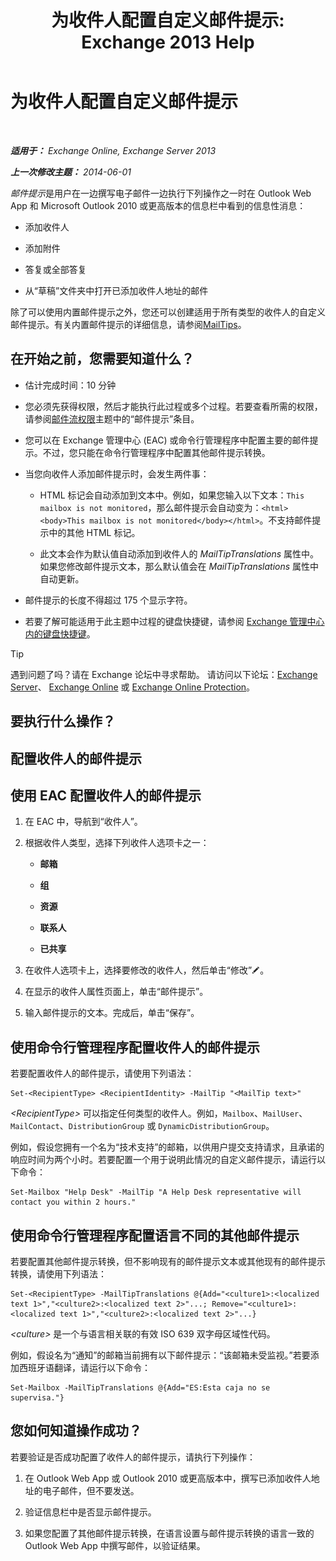 ﻿---
title: '为收件人配置自定义邮件提示: Exchange 2013 Help'
TOCTitle: 为收件人配置自定义邮件提示
ms:assetid: df8ee7ae-2486-4890-b057-cda87b4cb1ec
ms:mtpsurl: https://technet.microsoft.com/zh-cn/library/Dd638199(v=EXCHG.150)
ms:contentKeyID: 52061427
ms.date: 01/11/2018
mtps_version: v=EXCHG.150
ms.translationtype: HT
---

# 为收件人配置自定义邮件提示

 

_**适用于：** Exchange Online, Exchange Server 2013_

_**上一次修改主题：** 2014-06-01_

*邮件提示*是用户在一边撰写电子邮件一边执行下列操作之一时在 Outlook Web App 和 Microsoft Outlook 2010 或更高版本的信息栏中看到的信息性消息：

  - 添加收件人

  - 添加附件

  - 答复或全部答复

  - 从“草稿”文件夹中打开已添加收件人地址的邮件

除了可以使用内置邮件提示之外，您还可以创建适用于所有类型的收件人的自定义邮件提示。有关内置邮件提示的详细信息，请参阅[MailTips](mailtips-exchange-2013-help.md)。

## 在开始之前，您需要知道什么？

  - 估计完成时间：10 分钟

  - 您必须先获得权限，然后才能执行此过程或多个过程。若要查看所需的权限，请参阅[邮件流权限](mail-flow-permissions-exchange-2013-help.md)主题中的“邮件提示”条目。

  - 您可以在 Exchange 管理中心 (EAC) 或命令行管理程序中配置主要的邮件提示。不过，您只能在命令行管理程序中配置其他邮件提示转换。

  - 当您向收件人添加邮件提示时，会发生两件事：
    
      - HTML 标记会自动添加到文本中。例如，如果您输入以下文本：`This mailbox is not monitored`，那么邮件提示会自动变为：`<html><body>This mailbox is not monitored</body></html>`。不支持邮件提示中的其他 HTML 标记。
    
      - 此文本会作为默认值自动添加到收件人的 *MailTipTranslations* 属性中。如果您修改邮件提示文本，那么默认值会在 *MailTipTranslations* 属性中自动更新。

  - 邮件提示的长度不得超过 175 个显示字符。

  - 若要了解可能适用于此主题中过程的键盘快捷键，请参阅 [Exchange 管理中心内的键盘快捷键](keyboard-shortcuts-in-the-exchange-admin-center-exchange-online-protection-help.md)。

> [!TIP]  
> 遇到问题了吗？请在 Exchange 论坛中寻求帮助。 请访问以下论坛：<a href="https://go.microsoft.com/fwlink/p/?linkid=60612">Exchange Server</a>、 <a href="https://go.microsoft.com/fwlink/p/?linkid=267542">Exchange Online</a> 或 <a href="https://go.microsoft.com/fwlink/p/?linkid=285351">Exchange Online Protection</a>。


## 要执行什么操作？

## 配置收件人的邮件提示

## 使用 EAC 配置收件人的邮件提示

1.  在 EAC 中，导航到“收件人”。

2.  根据收件人类型，选择下列收件人选项卡之一：
    
      - **邮箱**
    
      - **组**
    
      - **资源**
    
      - **联系人**
    
      - **已共享**

3.  在收件人选项卡上，选择要修改的收件人，然后单击“修改”![编辑图标](images/Bb124582.6f53ccb2-1f13-4c02-bea0-30690e6ea71d(EXCHG.150).gif "编辑图标")。

4.  在显示的收件人属性页面上，单击“邮件提示”。

5.  输入邮件提示的文本。完成后，单击“保存”。

## 使用命令行管理程序配置收件人的邮件提示

若要配置收件人的邮件提示，请使用下列语法：

    Set-<RecipientType> <RecipientIdentity> -MailTip "<MailTip text>"

*\<RecipientType\>* 可以指定任何类型的收件人。例如，`Mailbox`、`MailUser`、`MailContact`、`DistributionGroup` 或 `DynamicDistributionGroup`。

例如，假设您拥有一个名为“技术支持”的邮箱，以供用户提交支持请求，且承诺的响应时间为两个小时。若要配置一个用于说明此情况的自定义邮件提示，请运行以下命令：

    Set-Mailbox "Help Desk" -MailTip "A Help Desk representative will contact you within 2 hours."

## 使用命令行管理程序配置语言不同的其他邮件提示

若要配置其他邮件提示转换，但不影响现有的邮件提示文本或其他现有的邮件提示转换，请使用下列语法：

    Set-<RecipientType> -MailTipTranslations @{Add="<culture1>:<localized text 1>","<culture2>:<localized text 2>"...; Remove="<culture1>:<localized text 1>","<culture2>:<localized text 2>"...}

*\<culture\>* 是一个与语言相关联的有效 ISO 639 双字母区域性代码。

例如，假设名为“通知”的邮箱当前拥有以下邮件提示：“该邮箱未受监视。”若要添加西班牙语翻译，请运行以下命令：

    Set-Mailbox -MailTipTranslations @{Add="ES:Esta caja no se supervisa."}

## 您如何知道操作成功？

若要验证是否成功配置了收件人的邮件提示，请执行下列操作：

1.  在 Outlook Web App 或 Outlook 2010 或更高版本中，撰写已添加收件人地址的电子邮件，但不要发送。

2.  验证信息栏中是否显示邮件提示。

3.  如果您配置了其他邮件提示转换，在语言设置与邮件提示转换的语言一致的 Outlook Web App 中撰写邮件，以验证结果。

